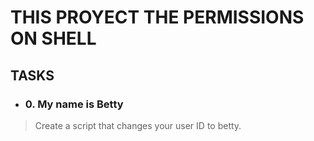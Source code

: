 # THIS PROYECT THE PERMISSIONS ON SHELL
## TASKS
- ### 0. My name is Betty
> Create a script that changes your user ID to betty.

